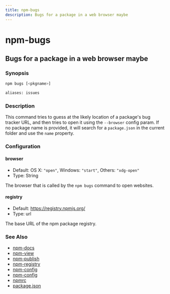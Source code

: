 ```yaml
---
title: npm-bugs
description: Bugs for a package in a web browser maybe
---
```


# npm-bugs

## Bugs for a package in a web browser maybe

### Synopsis
```bash
npm bugs [<pkgname>]

aliases: issues
```

### Description

This command tries to guess at the likely location of a package's
bug tracker URL, and then tries to open it using the `--browser`
config param. If no package name is provided, it will search for
a `package.json` in the current folder and use the `name` property.

### Configuration

#### browser

* Default: OS X: `"open"`, Windows: `"start"`, Others: `"xdg-open"`
* Type: String

The browser that is called by the `npm bugs` command to open websites.

#### registry

* Default: https://registry.npmjs.org/
* Type: url

The base URL of the npm package registry.


### See Also

* [npm-docs](npm-docs)
* [npm-view](npm-view)
* [npm-publish](npm-publish)
* [npm-registry](npm-registry)
* [npm-config](npm-config)
* [npm-config](npm-config)
* [npmrc](npmrc)
* [package.json](package.json)
